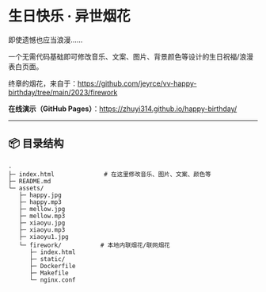 # 生日快乐 · 异世烟花

即使遗憾也应当浪漫……

一个无需代码基础即可修改音乐、文案、图片、背景颜色等设计的生日祝福/浪漫表白页面。  

终章的烟花，来自于：https://github.com/jeyrce/vv-happy-birthday/tree/main/2023/firework


**在线演示（GitHub Pages）**：https://zhuyi314.github.io/happy-birthday/

---

## 📦 目录结构

```text
.
├─ index.html              # 在这里修改音乐、图片、文案、颜色等
├─ README.md
└─ assets/
   ├─ happy.jpg
   ├─ happy.mp3
   ├─ mellow.jpg
   ├─ mellow.mp3
   ├─ xiaoyu.jpg
   ├─ xiaoyu.mp3
   ├─ xiaoyu1.jpg
   └─ firework/           # 本地内联烟花/联网烟花
      ├─ index.html
      ├─ static/
      ├─ Dockerfile
      ├─ Makefile
      └─ nginx.conf
